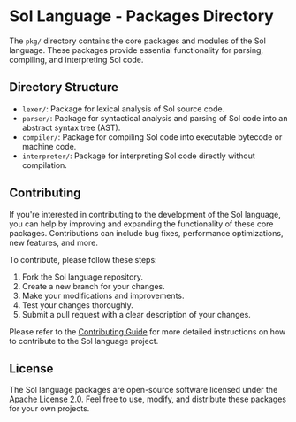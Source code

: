 # Sol Language - Packages Directory

The `pkg/` directory contains the core packages and modules of the Sol language. These packages provide essential functionality for parsing, compiling, and interpreting Sol code.

## Directory Structure

- `lexer/`: Package for lexical analysis of Sol source code.
- `parser/`: Package for syntactical analysis and parsing of Sol code into an abstract syntax tree (AST).
- `compiler/`: Package for compiling Sol code into executable bytecode or machine code.
- `interpreter/`: Package for interpreting Sol code directly without compilation.

## Contributing

If you're interested in contributing to the development of the Sol language, you can help by improving and expanding the functionality of these core packages. Contributions can include bug fixes, performance optimizations, new features, and more.

To contribute, please follow these steps:
1. Fork the Sol language repository.
2. Create a new branch for your changes.
3. Make your modifications and improvements.
4. Test your changes thoroughly.
5. Submit a pull request with a clear description of your changes.

Please refer to the [Contributing Guide](../docs/contributing.md) for more detailed instructions on how to contribute to the Sol language project.

## License

The Sol language packages are open-source software licensed under the [Apache License 2.0](../LICENSE). Feel free to use, modify, and distribute these packages for your own projects.

